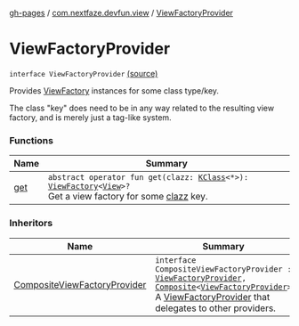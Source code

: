 [gh-pages](../../index.md) / [com.nextfaze.devfun.view](../index.md) / [ViewFactoryProvider](./index.md)

# ViewFactoryProvider

`interface ViewFactoryProvider` [(source)](https://github.com/NextFaze/dev-fun/tree/master/devfun/src/main/java/com/nextfaze/devfun/view/Factory.kt#L38)

Provides [ViewFactory](../-view-factory/index.md) instances for some class type/key.

The class "key" does need to be in any way related to the resulting view factory, and is merely just a tag-like system.

### Functions

| Name | Summary |
|---|---|
| [get](get.md) | `abstract operator fun get(clazz: `[`KClass`](https://kotlinlang.org/api/latest/jvm/stdlib/kotlin.reflect/-k-class/index.html)`<*>): `[`ViewFactory`](../-view-factory/index.md)`<`[`View`](https://developer.android.com/reference/android/view/View.html)`>?`<br>Get a view factory for some [clazz](get.md#com.nextfaze.devfun.view.ViewFactoryProvider$get(kotlin.reflect.KClass((kotlin.Any)))/clazz) key. |

### Inheritors

| Name | Summary |
|---|---|
| [CompositeViewFactoryProvider](../-composite-view-factory-provider.md) | `interface CompositeViewFactoryProvider : `[`ViewFactoryProvider`](./index.md)`, `[`Composite`](../../com.nextfaze.devfun.core/-composite/index.md)`<`[`ViewFactoryProvider`](./index.md)`>`<br>A [ViewFactoryProvider](./index.md) that delegates to other providers. |
